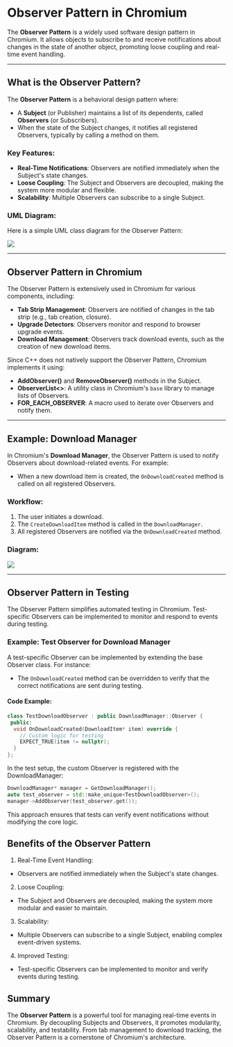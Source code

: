 # Observer Pattern in Chromium

The **Observer Pattern** is a widely used software design pattern in Chromium. It allows objects to subscribe to and receive notifications about changes in the state of another object, promoting loose coupling and real-time event handling.

---

## What is the Observer Pattern?

The **Observer Pattern** is a behavioral design pattern where:
- A **Subject** (or Publisher) maintains a list of its dependents, called **Observers** (or Subscribers).
- When the state of the Subject changes, it notifies all registered Observers, typically by calling a method on them.

### Key Features:
- **Real-Time Notifications**: Observers are notified immediately when the Subject's state changes.
- **Loose Coupling**: The Subject and Observers are decoupled, making the system more modular and flexible.
- **Scalability**: Multiple Observers can subscribe to a single Subject.

### UML Diagram:
Here is a simple UML class diagram for the Observer Pattern:

![](../../img/design-patterns/observer-pattern-uml.png)

---

## Observer Pattern in Chromium

The Observer Pattern is extensively used in Chromium for various components, including:
- **Tab Strip Management**: Observers are notified of changes in the tab strip (e.g., tab creation, closure).
- **Upgrade Detectors**: Observers monitor and respond to browser upgrade events.
- **Download Management**: Observers track download events, such as the creation of new download items.

Since C++ does not natively support the Observer Pattern, Chromium implements it using:
- **AddObserver()** and **RemoveObserver()** methods in the Subject.
- **ObserverList<>**: A utility class in Chromium's `base` library to manage lists of Observers.
- **FOR_EACH_OBSERVER**: A macro used to iterate over Observers and notify them.

---

## Example: Download Manager

In Chromium's **Download Manager**, the Observer Pattern is used to notify Observers about download-related events. For example:
- When a new download item is created, the `OnDownloadCreated` method is called on all registered Observers.

### Workflow:
1. The user initiates a download.
2. The `CreateDownloadItem` method is called in the `DownloadManager`.
3. All registered Observers are notified via the `OnDownloadCreated` method.

### Diagram:
![](../../img/design-patterns/download-manager-observer.png)

---

## Observer Pattern in Testing

The Observer Pattern simplifies automated testing in Chromium. Test-specific Observers can be implemented to monitor and respond to events during testing.

### Example: Test Observer for Download Manager

A test-specific Observer can be implemented by extending the base Observer class. For instance:
- The `OnDownloadCreated` method can be overridden to verify that the correct notifications are sent during testing.

#### Code Example:
```cpp
class TestDownloadObserver : public DownloadManager::Observer {
 public:
  void OnDownloadCreated(DownloadItem* item) override {
    // Custom logic for testing
    EXPECT_TRUE(item != nullptr);
  }
};
```

In the test setup, the custom Observer is registered with the DownloadManager:
```cpp
DownloadManager* manager = GetDownloadManager();
auto test_observer = std::make_unique<TestDownloadObserver>();
manager->AddObserver(test_observer.get());
```

This approach ensures that tests can verify event notifications without modifying the core logic.

## Benefits of the Observer Pattern

1. Real-Time Event Handling:
 - Observers are notified immediately when the Subject's state changes.
2. Loose Coupling:
 - The Subject and Observers are decoupled, making the system more modular and easier to maintain.
3. Scalability:
 - Multiple Observers can subscribe to a single Subject, enabling complex event-driven systems.
4. Improved Testing:
 - Test-specific Observers can be implemented to monitor and verify events during testing.

## Summary

The **Observer Pattern** is a powerful tool for managing real-time events in Chromium. By decoupling Subjects and Observers, it promotes modularity, scalability, and testability. From tab management to download tracking, the Observer Pattern is a cornerstone of Chromium's architecture.